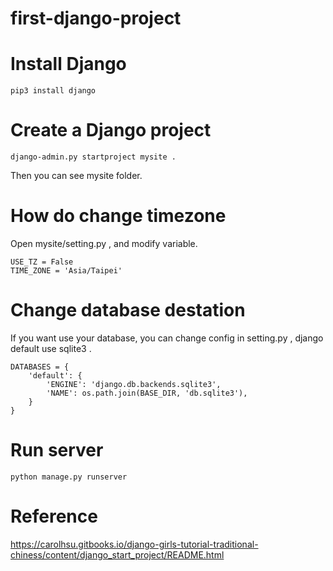 # first-django-project

# Install Django
```
pip3 install django 
```

# Create a Django project
```
django-admin.py startproject mysite .
```
Then you can see mysite folder.

# How do change timezone
Open mysite/setting.py , and modify variable.
```
USE_TZ = False
TIME_ZONE = 'Asia/Taipei'
```

# Change database destation
If you want use your database, you can change config in setting.py , django default use sqlite3 .

```
DATABASES = {
    'default': {
        'ENGINE': 'django.db.backends.sqlite3',
        'NAME': os.path.join(BASE_DIR, 'db.sqlite3'),
    }
}
```

# Run server
```
python manage.py runserver
```
# Reference
https://carolhsu.gitbooks.io/django-girls-tutorial-traditional-chiness/content/django_start_project/README.html